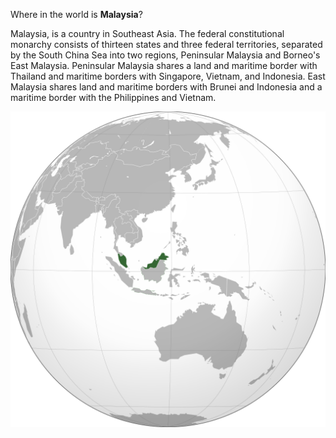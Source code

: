 Where in the world is **Malaysia**?
<!--question-->
Malaysia, is a country in Southeast Asia. The federal constitutional monarchy consists of thirteen states and three federal territories, separated by the South China Sea into two regions, Peninsular Malaysia and Borneo's East Malaysia. Peninsular Malaysia shares a land and maritime border with Thailand and maritime borders with Singapore, Vietnam, and Indonesia. East Malaysia shares land and maritime borders with Brunei and Indonesia and a maritime border with the Philippines and Vietnam.

![Map of Malaysia](images/Malaysia_(orthographic_projection).svg)